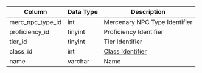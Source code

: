 | Column           | Data Type | Description                                                                               |
| ---------------- | --------- | ----------------------------------------------------------------------------------------- |
| merc_npc_type_id | int       | Mercenary NPC Type Identifier                                                             |
| proficiency_id   | tinyint   | Proficiency Identifier                                                                    |
| tier_id          | tinyint   | Tier Identifier                                                                           |
| class_id         | int       | [Class Identifier](https://eqemu.gitbook.io/server/categories/reference-lists/class-list) |
| name             | varchar   | Name                                                                                      |